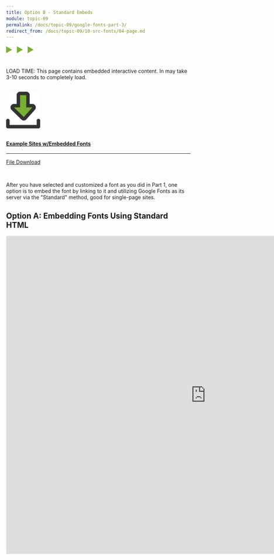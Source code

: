 ```yaml
---
title: Option B - Standard Embeds
module: topic-09
permalink: /docs/topic-09/google-fonts-part-3/
redirect_from: /docs/topic-09/10-src-fonts/04-page.md
---
```


<img src="./../../../img/arrow-divider.svg" style="width: 75px; border: none; margin: 0px 0 20px 0" />

<span class="label label-warning">LOAD TIME:</span> This page contains embedded interactive content. In may take 3-10 seconds to completely load.

<br />

<div class="row text-center">
    <div class="col-lg-4">
        <div class="bs-component">
          <div class="list-group">
              <a href="../ex-files/site-ex-embedded-fonts.zip" download="index.html" class="list-group-item">
                <img src="../img/hw-icon-download.svg" style="max-height: 100px; margin: auto; margin-bottom: 10px;" />
                  <h4 class="list-group-item-heading">Example Sites w/Embedded Fonts</h4>
                  <hr>
                  <p class="list-group-item-text"><i class="fa fa-copy" aria-hidden="true"></i> File Download</p>
              </a>
            </div>
        </div>
    </div>
</div>

<br />

After you have selected and customized a font as you did in Part 1, one option is to embed the font by linking to it and utilizing Google Fonts as its server via the "Standard" method, good for single-page sites.

## Option A: Embedding Fonts Using Standard HTML

<iframe src="https://h5p.org/h5p/embed/227373" width="1090" height="867" frameborder="0" allowfullscreen="allowfullscreen"></iframe>
